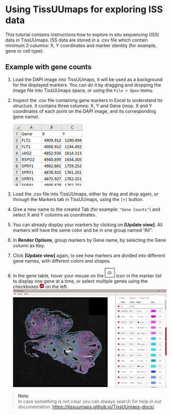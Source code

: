 # Using TissUUmaps for exploring ISS data
This tutorial contains instructions how to explore in situ sequencing (ISS) data in TissUUmaps. ISS data are stored in a .csv file which contain minimum 3 columns: X, Y coordinates and marker identity (for example, gene or cell type).

## Example with gene counts
1. Load the DAPI image into TissUUmaps, it will be used as a background for the displayed markers. You can do it by dragging and dropping the image file into TissUUmaps space, or using the `File > Open` menu.
1. Inspect the .csv file containing gene markers in Excel to understand its structure. It contains three columns: X, Y and Gene (resp. X and Y coordinates of each point on the DAPI image, and its corresponding gene name).

    ![](images/gene_counts_excel.png?raw=true "Gene counts in excel")
1. Load the .csv file into TissUUmaps, either by drag and drop again, or through the Markers tab in TissUUmaps, using the `[+]` button.
1. Give a new name to the created Tab (for example: `"Gene Counts"`) and select X and Y columns as coordinates.
1. You can already display your markers by clicking on **[Update view]**. All markers will have the same color and be in one group named “All”.
1. In **Render Options**, group markers by Gene name, by selecting the Gene column as Key.
1. Click **[Update view]** again, to see how markers are divided into different gene names, with different colors and shapes.
1. In the gene table, hover your mouse on the ![](images/eye.png?raw=true "Eye") icon in the marker list to display one gene at a time, or select multiple genes using the checkboxes ![](images/checkbox.png?raw=true "Checkbox") on the left.
    ![Alt text](images/iss_counts.png)


> **Note**  
> In case something is not clear you can always search for help in our documentation: https://tissuumaps.github.io/TissUUmaps-docs/.
    